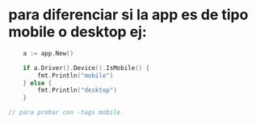 # para diferenciar si la app es de tipo mobile o desktop ej:
```go
    a := app.New()

	if a.Driver().Device().IsMobile() {
		fmt.Println("mobile")
	} else {
		fmt.Println("desktop")
	}

// para probar con -tags mobile
```